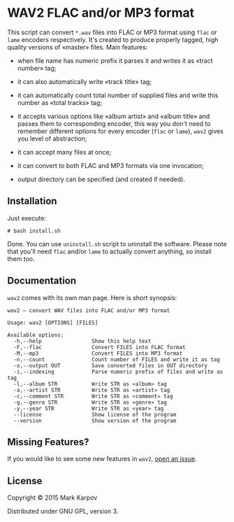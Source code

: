# WAV2 FLAC and/or MP3 format

This script can convert `*.wav` files into FLAC or MP3 format using `flac`
or `lame` encoders respectively. It's created to produce properly tagged,
high quality versions of «master» files. Main features:

* when file name has numeric prefix it parses it and writes it as «tract
  number» tag;

* it can also automatically write «track title» tag;

* it can automatically count total number of supplied files and write this
  number as «total tracks» tag;

* it accepts various options like «album artist» and «album title» and
  passes them to corresponding encoder, this way you don't need to remember
  different options for every encoder (`flac` or `lame`), `wav2` gives you
  level of abstraction;

* it can accept many files at once;

* it can convert to both FLAC and MP3 formats via one invocation;

* output directory can be specified (and created if needed).

## Installation

Just execute:

```
# bash install.sh
```

Done. You can use `uninstall.sh` script to uninstall the software. Please
note that you'll need `flac` and/or `lame` to actually convert anything, so
install them too.

## Documentation

`wav2` comes with its own man page. Here is short synopsis:

```
wav2 — convert WAV files into FLAC and/or MP3 format

Usage: wav2 [OPTIONS] [FILES]

Available options:
  -h,--help                Show this help text
  -F,--flac                Convert FILES into FLAC format
  -M,--mp3                 Convert FILES into MP3 format
  -n,--count               Count number of FILES and write it as tag
  -o,--output OUT          Save converted files in OUT directory
  -i,--indexing            Parse numeric prefix of files and write as tag
  -l,--album STR           Write STR as «album» tag
  -a,--artist STR          Write STR as «artist» tag
  -c,--comment STR         Write STR as «comment» tag
  -g,--genre STR           Write STR as «genre» tag
  -y,--year STR            Write STR as «year» tag
  --license                Show license of the program
  --version                Show version of the program
```

## Missing Features?

If you would like to see some new features in `wav2`,
[open an issue](https://github.com/mrkkrp/wav2/issues).

## License

Copyright © 2015 Mark Karpov

Distributed under GNU GPL, version 3.
